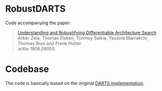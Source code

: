 # RobustDARTS
Code accompanying the paper:
> [Understanding and Robustifying Differentiable Architecture Search](https://128.84.21.199/pdf/1909.09656.pdf)\
> Arber Zela, Thomas Elsken, Tonmoy Saikia, Yassine Marrakchi, Thomas Brox and Frank Hutter.\
> _arXiv:1806.09055_.

# Codebase
The code is basically based on the original [DARTS implementation](https://github.com/quark0/darts).
